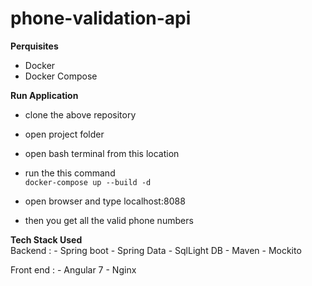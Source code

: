 # phone-validation-api

**Perquisites** 

- Docker 
- Docker Compose 

**Run Application** 

- clone the above repository
- open project folder 
- open bash terminal from this location 
- run the this command   
    `docker-compose up --build -d`
    
- open browser and type localhost:8088
- then you get all the valid phone numbers


 **Tech Stack Used**  
 Backend : 
    - Spring boot 
    - Spring Data 
    - SqlLight DB 
    - Maven 
    - Mockito 
    
 Front end : 
    - Angular 7 
    - Nginx 
